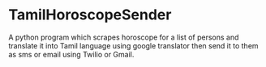 # TamilHoroscopeSender
A python program which scrapes horoscope for a list of persons and translate it into Tamil language using google translator then send it to them as sms or email using Twilio or Gmail.
